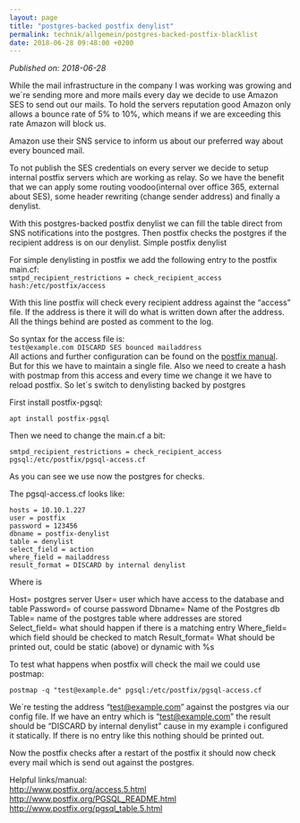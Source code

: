 ```yaml
---
layout: page
title: "postgres-backed postfix denylist"
permalink: technik/allgemein/postgres-backed-postfix-blacklist
date: 2018-06-28 09:48:00 +0200
---
```

*Published on: 2018-06-28*

While the mail infrastructure in the company I was working was growing and we´re sending more and more mails every day we decide to use Amazon SES to send out our mails.
To hold the servers reputation good Amazon only allows a bounce rate of 5% to 10%, which means if we are exceeding this rate Amazon will block us.

Amazon use their SNS service to inform us about our preferred way about every bounced mail.

To not publish the SES credentials on every server we decide to setup internal postfix servers which are working as relay.  So we have the benefit that we can apply some routing voodoo(internal over office 365, external about SES), some header rewriting (change sender address) and finally a denylist.

With this postgres-backed postfix denylist we can fill the table direct from SNS notifications into the postgres. Then postfix checks the postgres if the recipient address is on our denylist.
Simple postfix denylist

For simple denylisting in postfix we add the following entry to the postfix main.cf:      
`smtpd_recipient_restrictions = check_recipient_access hash:/etc/postfix/access`     

With this line postfix will check every recipient address against the “access” file. If the address is there it will do what is written down after the address. All the things behind are posted as comment to the log.

So syntax for the access file is:      
`test@example.com DISCARD SES bounced mailaddress`     
All actions and further configuration can be found on the [postfix manual](http://www.postfix.org/access.5.html).     
But for this we have to maintain a single file. Also we need to create a hash with postmap from this access and every time we change it we have to reload postfix.
So let´s switch to denylisting backed by postgres

First install postfix-pgsql:

`apt install postfix-pgsql`

Then we need to change the main.cf a bit:

`smtpd_recipient_restrictions = check_recipient_access pgsql:/etc/postfix/pgsql-access.cf`

As you can see we use now the postgres for checks.

The pgsql-access.cf looks like:
```
hosts = 10.10.1.227
user = postfix
password = 123456
dbname = postfix-denylist
table = denylist
select_field = action
where_field = mailaddress
result_format = DISCARD by internal denylist
```
Where is

Host= postgres server
User= user which have access to the database and table
Password= of course password
Dbname= Name of the Postgres db
Table= name of the postgres table where addresses are stored
Select_field= what should happen if there is a matching entry
Where_field= which field should be checked to match
Result_format= What should be printed out, could be static (above) or dynamic with %s

To test what happens when postfix will check the mail we could use postmap:

`postmap -q "test@example.de" pgsql:/etc/postfix/pgsql-access.cf`

We´re testing the address “test@example.com” against the postgres via our config file. If we have an entry which is “test@example.com” the result should be “DISCARD by internal denylist” cause in my example i configured it statically. If there is no entry like this nothing should be printed out.

Now the postfix checks after a restart of the postfix it should now check every mail which is send out against the postgres.

 

 

Helpful links/manual:    
http://www.postfix.org/access.5.html     
http://www.postfix.org/PGSQL_README.html     
http://www.postfix.org/pgsql_table.5.html     

